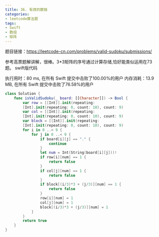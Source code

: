 ```yaml
---
title: 36. 有效的数独
categories:
- leetcode算法题
tags:
- Swift
- 数组
- 矩阵
--- 
```

题目链接：https://leetcode-cn.com/problems/valid-sudoku/submissions/

参考高票题解讲解，很棒。3*3矩阵的序号通过计算存储,恰好能类似运用在73题。
swift版代码

执行用时：80 ms, 在所有 Swift 提交中击败了100.00%的用户
内存消耗：13.9 MB, 在所有 Swift 提交中击败了76.58%的用户

``` swift
class Solution {
    func isValidSudoku(_ board: [[Character]]) -> Bool {
        var row = [[Int]].init(repeating:
        [Int].init(repeating: 0, count: 10), count: 9)
        var col = [[Int]].init(repeating:
        [Int].init(repeating: 0, count: 10), count: 9)
        var block = [[Int]].init(repeating:
        [Int].init(repeating: 0, count: 10), count: 9)
        for i in 0 ..< 9 {
            for j in 0 ..< 9 {
                if board[i][j] == "." {
                    continue
                }
                let num = Int(String(board[i][j]))!
                if row[i][num] == 1 {
                    return false
                }
                if col[j][num] == 1 {
                    return false
                }
                if block[(i/3)*3 + (j/3)][num] == 1 {
                    return false
                }
                row[i][num] = 1
                col[j][num] = 1
                block[(i/3)*3 + (j/3)][num] = 1
            }
        }
        return true
    }
}
```